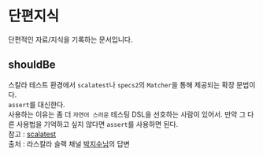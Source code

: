 # 단편지식
단편적인 자료/지식을 기록하는 문서입니다.

## shouldBe
스칼라 테스트 환경에서 `scalatest`나 `specs2`의 `Matcher`을 통해 제공되는 확장 문법이다.  
`assert`를 대신한다.    
사용하는 이유는 좀 더 `자연어 스러운` 테스팅 DSL을 선호하는 사람이 있어서. 만약 그 다른 사용법을 기억하고 싶지 않다면 `assert`를 사용하면 된다.  
참고 : [scalatest](http://www.scalatest.org/user_guide/using_matchers#checkingEqualityWithMatchers)  
출처 : 라스칼라 슬랙 채널 [박지수님](https://github.com/guersam)의 답변